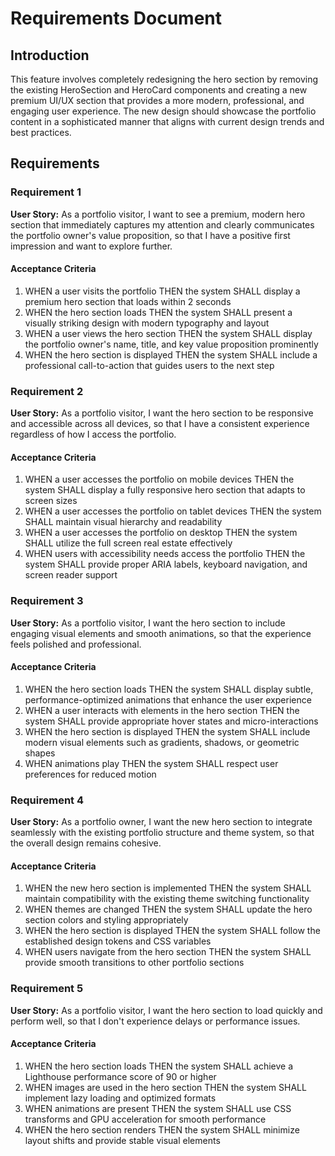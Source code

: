 # Requirements Document

## Introduction

This feature involves completely redesigning the hero section by removing the existing HeroSection and HeroCard components and creating a new premium UI/UX section that provides a more modern, professional, and engaging user experience. The new design should showcase the portfolio content in a sophisticated manner that aligns with current design trends and best practices.

## Requirements

### Requirement 1

**User Story:** As a portfolio visitor, I want to see a premium, modern hero section that immediately captures my attention and clearly communicates the portfolio owner's value proposition, so that I have a positive first impression and want to explore further.

#### Acceptance Criteria

1. WHEN a user visits the portfolio THEN the system SHALL display a premium hero section that loads within 2 seconds
2. WHEN the hero section loads THEN the system SHALL present a visually striking design with modern typography and layout
3. WHEN a user views the hero section THEN the system SHALL display the portfolio owner's name, title, and key value proposition prominently
4. WHEN the hero section is displayed THEN the system SHALL include a professional call-to-action that guides users to the next step

### Requirement 2

**User Story:** As a portfolio visitor, I want the hero section to be responsive and accessible across all devices, so that I have a consistent experience regardless of how I access the portfolio.

#### Acceptance Criteria

1. WHEN a user accesses the portfolio on mobile devices THEN the system SHALL display a fully responsive hero section that adapts to screen sizes
2. WHEN a user accesses the portfolio on tablet devices THEN the system SHALL maintain visual hierarchy and readability
3. WHEN a user accesses the portfolio on desktop THEN the system SHALL utilize the full screen real estate effectively
4. WHEN users with accessibility needs access the portfolio THEN the system SHALL provide proper ARIA labels, keyboard navigation, and screen reader support

### Requirement 3

**User Story:** As a portfolio visitor, I want the hero section to include engaging visual elements and smooth animations, so that the experience feels polished and professional.

#### Acceptance Criteria

1. WHEN the hero section loads THEN the system SHALL display subtle, performance-optimized animations that enhance the user experience
2. WHEN a user interacts with elements in the hero section THEN the system SHALL provide appropriate hover states and micro-interactions
3. WHEN the hero section is displayed THEN the system SHALL include modern visual elements such as gradients, shadows, or geometric shapes
4. WHEN animations play THEN the system SHALL respect user preferences for reduced motion

### Requirement 4

**User Story:** As a portfolio owner, I want the new hero section to integrate seamlessly with the existing portfolio structure and theme system, so that the overall design remains cohesive.

#### Acceptance Criteria

1. WHEN the new hero section is implemented THEN the system SHALL maintain compatibility with the existing theme switching functionality
2. WHEN themes are changed THEN the system SHALL update the hero section colors and styling appropriately
3. WHEN the hero section is displayed THEN the system SHALL follow the established design tokens and CSS variables
4. WHEN users navigate from the hero section THEN the system SHALL provide smooth transitions to other portfolio sections

### Requirement 5

**User Story:** As a portfolio visitor, I want the hero section to load quickly and perform well, so that I don't experience delays or performance issues.

#### Acceptance Criteria

1. WHEN the hero section loads THEN the system SHALL achieve a Lighthouse performance score of 90 or higher
2. WHEN images are used in the hero section THEN the system SHALL implement lazy loading and optimized formats
3. WHEN animations are present THEN the system SHALL use CSS transforms and GPU acceleration for smooth performance
4. WHEN the hero section renders THEN the system SHALL minimize layout shifts and provide stable visual elements